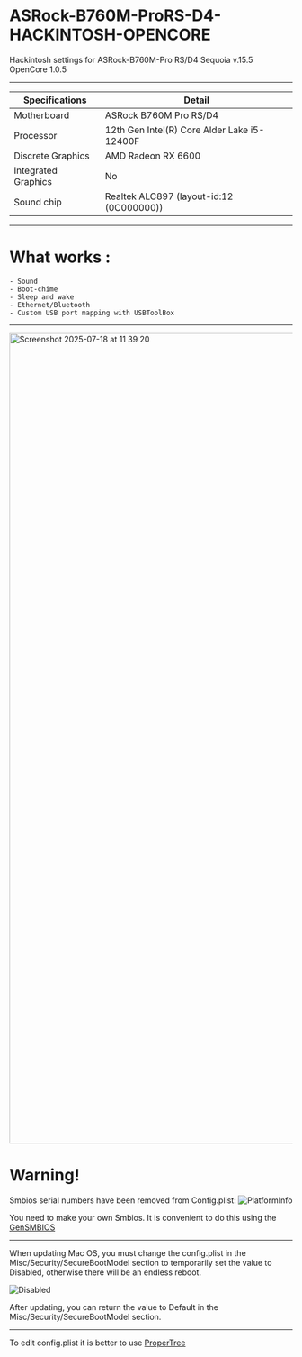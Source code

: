 # ASRock-B760M-ProRS-D4-HACKINTOSH-OPENCORE
Hackintosh settings for ASRock-B760M-Pro RS/D4 Sequoia v.15.5 OpenCore 1.0.5
_________________________________
| Specifications | Detail                                                  |
| ------------------- | ------------------------------------------- |
| Motherboard | ASRock B760M Pro RS/D4 |
| Processor | 12th Gen Intel(R) Core Alder Lake i5-12400F |
| Discrete Graphics | AMD Radeon RX 6600 |
| Integrated Graphics | No |
| Sound chip | Realtek ALC897 (layout-id:12 (0C000000)) |
_________________________________

# What works : 
```
- Sound
- Boot-chime
- Sleep and wake
- Ethernet/Bluetooth
- Custom USB port mapping with USBToolBox
```
_________________________________
<img width="1399" height="1439" alt="Screenshot 2025-07-18 at 11 39 20" src="https://github.com/user-attachments/assets/a398945d-b470-4340-b01e-a508fd185f1f" />

# Warning!
Smbios serial numbers have been removed from Config.plist:
![PlatformInfo](https://github.com/user-attachments/assets/8737621c-39cc-4430-8997-d657643834f8)

You need to make your own Smbios. It is convenient to do this using the [GenSMBIOS](https://github.com/corpnewt/GenSMBIOS)
_________________________________
When updating Mac OS, you must change the config.plist in the Misc/Security/SecureBootModel section to temporarily set the value to Disabled, otherwise there will be an endless reboot.

![Disabled](https://github.com/user-attachments/assets/8c9835c9-a4f5-444b-9333-03335fbacb4f)

After updating, you can return the value to Default in the Misc/Security/SecureBootModel section.
_________________________________
To edit config.plist it is better to use [ProperTree](https://github.com/corpnewt/ProperTree)
